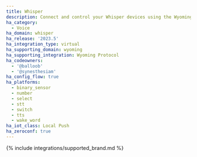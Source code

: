 ```yaml
---
title: Whisper
description: Connect and control your Whisper devices using the Wyoming Protocol integration
ha_category:
  - Voice
ha_domain: whisper
ha_release: '2023.5'
ha_integration_type: virtual
ha_supporting_domain: wyoming
ha_supporting_integration: Wyoming Protocol
ha_codeowners:
  - '@balloob'
  - '@synesthesiam'
ha_config_flow: true
ha_platforms:
  - binary_sensor
  - number
  - select
  - stt
  - switch
  - tts
  - wake_word
ha_iot_class: Local Push
ha_zeroconf: true
---
```


{% include integrations/supported_brand.md %}
